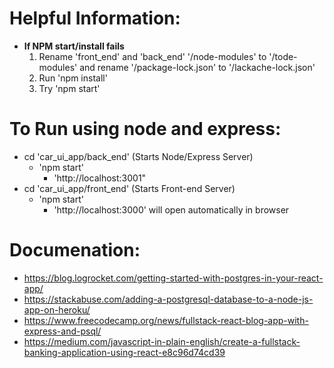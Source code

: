# Helpful Information:
* **If NPM start/install fails** 
	1. Rename 'front_end' and 'back_end' '/node-modules' to '/tode-modules' and rename '/package-lock.json' to '/lackache-lock.json'
	2. Run 'npm install'
	3. Try 'npm start'

# To Run using node and express:
* cd 'car_ui_app/back_end' (Starts Node/Express Server)
	* 'npm start'
		* 'http://localhost:3001" 
* cd 'car_ui_app/front_end' (Starts Front-end Server)
    * 'npm start'
        * 'http://localhost:3000' will open automatically in browser

# Documenation:
* https://blog.logrocket.com/getting-started-with-postgres-in-your-react-app/
* https://stackabuse.com/adding-a-postgresql-database-to-a-node-js-app-on-heroku/
* https://www.freecodecamp.org/news/fullstack-react-blog-app-with-express-and-psql/
* https://medium.com/javascript-in-plain-english/create-a-fullstack-banking-application-using-react-e8c96d74cd39